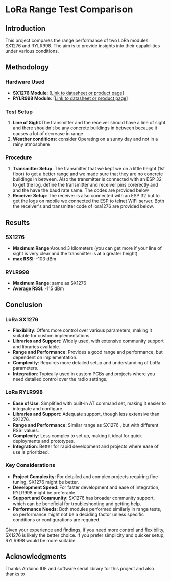 # LoRa Range Test Comparison

## Introduction
This project compares the range performance of two LoRa modules: SX1276 and RYLR998. The aim is to provide insights into their capabilities under various conditions.

## Methodology
### Hardware Used
- **SX1276 Module**: [[Link to datasheet or product page](https://drive.google.com/file/d/1XbGJ3n85z9ruFIZIR3pf4iT_ciRSNruP/view?usp=drive_link)]
- **RYLR998 Module**: [[Link to datasheet or product page](https://drive.google.com/file/d/14TzN-kvCyWQNE_3eZQ7v73Q64Uy4R5tQ/view?usp=drive_link)]

### Test Setup
1. **Line of Sight**:The transmitter and the receiver should have a line of sight and there shouldn't be any concrete buildings in between because it causes a lot of decrease in range
2. **Weather conditions**: consider Operating on a sunny day and not in a rainy atmosphere

### Procedure
1. **Transmitter Setup**: The transmitter that we kept we on a little height (1st floor) to get a better range and we made sure that they are no concrete buildings in between. Also the transmitter is connected with an ESP 32 to get the log. define the transmitter and receiver pins corerectly and and the have the baud rate same. The codes are provided below
2. **Receiver Setup**: The receiver is also connected with an ESP 32 but to get the logs on mobile we connected the ESP to telnet WIFI server. Both the receiver's and transmitter code of lora1276 are provided below.

## Results
### SX1276
- **Maximum Range**:Around 3 kilometers (you can get more if your line of sight is very clear and the transmitter is at a greater height)
- **max RSSI**: -103 dBm

### RYLR998
- **Maximum Range**: same as SX1276
- **Average RSSI**: -115 dBm



## Conclusion

### LoRa SX1276
- **Flexibility**: Offers more control over various parameters, making it suitable for custom implementations.
- **Libraries and Support**: Widely used, with extensive community support and libraries available.
- **Range and Performance**: Provides a good range and performance, but dependent on implementation.
- **Complexity**: Requires more detailed setup and understanding of LoRa parameters.
- **Integration**: Typically used in custom PCBs and projects where you need detailed control over the radio settings.
  
### LoRa RYLR998
- **Ease of Use**: Simplified with built-in AT command set, making it easier to integrate and configure.
- **Libraries and Support**: Adequate support, though less extensive than SX1276.
- **Range and Performance**: Similar range as SX1276 , but with different RSSI values.
- **Complexity**: Less complex to set up, making it ideal for quick deployments and prototypes.
- **Integration**: Better for rapid development and projects where ease of use is prioritized.
  
### Key Considerations
- **Project Complexity**: For detailed and complex projects requiring fine-tuning, SX1276 might be better.
- **Development Speed**: For faster development and ease of integration, RYLR998 might be preferable.
- **Support and Community**: SX1276 has broader community support, which can be beneficial for troubleshooting and getting help.
- **Performance Needs**: Both modules performed similarly in range tests, so performance might not be a deciding factor unless specific conditions or configurations are required.
  
Given your experience and findings, if you need more control and flexibility, SX1276 is likely the better choice. If you prefer simplicity and quicker setup, RYLR998 would be more suitable.



## Acknowledgments
Thanks Arduino IDE and software serial library for this project and also thanks to 
